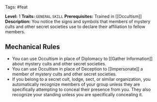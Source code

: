  Tags: #feat 

**Level:** 1
**Traits:** `GENERAL` `SKILL`
**Prerequisites:** Trained in [[Occultism]]
**Description:** You notice the signs and symbols that members of mystery cults and other secret societies use to declare their affiliation to fellow members.

## Mechanical Rules

- You can use Occultism in place of Diplomacy to [[Gather Information]] about mystery cults and other secret societies.
- You can use Occultism in place of Deception to [[Impersonate]] a member of mystery cults and other secret societies.
- If you belong to a secret cult, lodge, sect, or similar organization, you automatically recognize members of your group unless they are specifically attempting to conceal their presence from you. They also recognize your standing unless you are specifically concealing it.